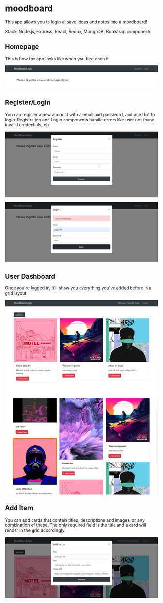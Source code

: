 # moodboard

This app allows you to login at save ideas and notes into a moodboard!

Stack: Node.js, Express, React, Redux, MongoDB, Bootstrap components

## Homepage

This is how the app looks like when you first open it

![](img/home.png)

## Register/Login

You can register a new account with a email and password, and use that to login.
Registration and Login components handle errors like user not found, invalid credentials, etc

![](img/register.png)

![](img/login-error.png)

## User Dashboard

Once you're logged in, it'll show you everything you've added before in a grid layout

![](img/user.png)
![](img/layout.png)

## Add Item

You can add cards that contain titles, descriptions and images, or any combination of these. The only required field is the title and a card will render in the grid accordingly. 

![](img/add-item.png)
